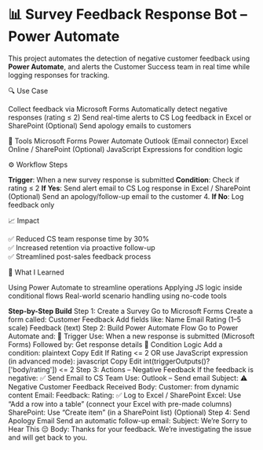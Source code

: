 # 📊 Survey Feedback Response Bot – Power Automate

This project automates the detection of negative customer feedback using **Power Automate**, and alerts the Customer Success team in real time while logging responses for tracking.

🔍 Use Case

Collect feedback via Microsoft Forms
Automatically detect negative responses (rating ≤ 2)
Send real-time alerts to CS
Log feedback in Excel or SharePoint
(Optional) Send apology emails to customers

🧰 Tools
Microsoft Forms
Power Automate
Outlook (Email connector)
Excel Online / SharePoint
(Optional) JavaScript Expressions for condition logic


⚙️ Workflow Steps

**Trigger**: When a new survey response is submitted
**Condition**: Check if rating ≤ 2
**If Yes**:
Send alert email to CS
Log response in Excel / SharePoint
(Optional) Send an apology/follow-up email to the customer
4. **If No**:
Log feedback only

📈 Impact

✅ Reduced CS team response time by 30%  
✅ Increased retention via proactive follow-up  
✅ Streamlined post-sales feedback process


🧠 What I Learned

Using Power Automate to streamline operations
Applying JS logic inside conditional flows
Real-world scenario handling using no-code tools

**Step-by-Step Build**
Step 1: Create a Survey
Go to Microsoft Forms
Create a form called: Customer Feedback
Add fields like:
Name
Email
Rating (1–5 scale)
Feedback (text)
Step 2: Build Power Automate Flow
Go to Power Automate and:
🔹 Trigger
Use: When a new response is submitted (Microsoft Forms)
Followed by: Get response details
🔹 Condition Logic
Add a condition:
plaintext
Copy
Edit
If Rating <= 2
OR use JavaScript expression (in advanced mode):
javascript
Copy
Edit
int(triggerOutputs()?['body/rating']) <= 2
Step 3: Actions – Negative Feedback
If the feedback is negative:
✅ Send Email to CS Team
Use: Outlook – Send email
Subject: ⚠️ Negative Customer Feedback Received
Body:
Customer: from dynamic content
Email: 
Feedback:
Rating: 
✅ Log to Excel / SharePoint
Excel:
Use “Add a row into a table” (connect your Excel with pre-made columns)
SharePoint:
Use “Create item” (in a SharePoint list)
(Optional) Step 4: Send Apology Email
Send an automatic follow-up email:
Subject: We’re Sorry to Hear This 😔
Body: Thanks for your feedback. We’re investigating the issue and will get back to you.
